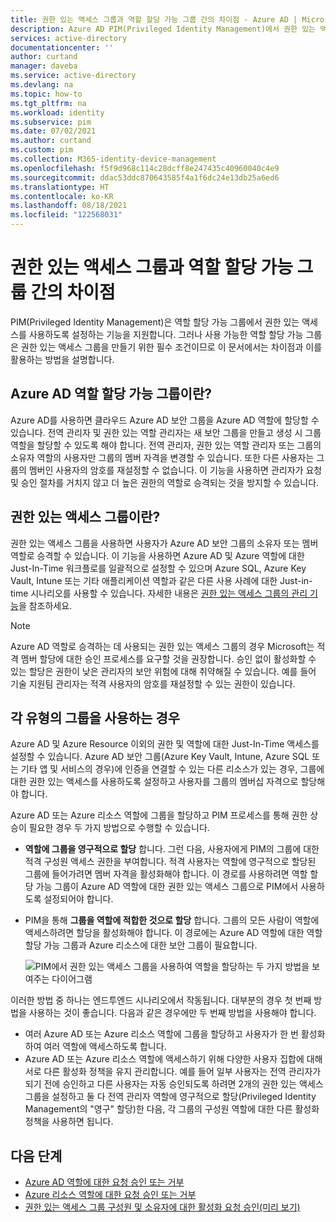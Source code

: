 ```yaml
---
title: 권한 있는 액세스 그룹과 역할 할당 가능 그룹 간의 차이점 - Azure AD | Microsoft Docs
description: Azure AD PIM(Privileged Identity Management)에서 권한 있는 액세스 그룹과 역할 할당 가능 그룹 간의 차이점을 파악하는 방법을 알아봅니다.
services: active-directory
documentationcenter: ''
author: curtand
manager: daveba
ms.service: active-directory
ms.devlang: na
ms.topic: how-to
ms.tgt_pltfrm: na
ms.workload: identity
ms.subservice: pim
ms.date: 07/02/2021
ms.author: curtand
ms.custom: pim
ms.collection: M365-identity-device-management
ms.openlocfilehash: f5f9d968c114c28dcff8e247435c40960040c4e9
ms.sourcegitcommit: ddac53ddc870643585f4a1f6dc24e13db25a6ed6
ms.translationtype: HT
ms.contentlocale: ko-KR
ms.lasthandoff: 08/18/2021
ms.locfileid: "122568031"
---
```

# <a name="whats-the-difference-between-privileged-access-groups-and-role-assignable-groups"></a>권한 있는 액세스 그룹과 역할 할당 가능 그룹 간의 차이점

PIM(Privileged Identity Management)은 역할 할당 가능 그룹에서 권한 있는 액세스를 사용하도록 설정하는 기능을 지원합니다. 그러나 사용 가능한 역할 할당 가능 그룹은 권한 있는 액세스 그룹을 만들기 위한 필수 조건이므로 이 문서에서는 차이점과 이를 활용하는 방법을 설명합니다.

## <a name="what-are-azure-ad-role-assignable-groups"></a>Azure AD 역할 할당 가능 그룹이란?

Azure AD를 사용하면 클라우드 Azure AD 보안 그룹을 Azure AD 역할에 할당할 수 있습니다. 전역 관리자 및 권한 있는 역할 관리자는 새 보안 그룹을 만들고 생성 시 그룹 역할을 할당할 수 있도록 해야 합니다. 전역 관리자, 권한 있는 역할 관리자 또는 그룹의 소유자 역할의 사용자만 그룹의 멤버 자격을 변경할 수 있습니다. 또한 다른 사용자는 그룹의 멤버인 사용자의 암호를 재설정할 수 없습니다. 이 기능을 사용하면 관리자가 요청 및 승인 절차를 거치지 않고 더 높은 권한의 역할로 승격되는 것을 방지할 수 있습니다.

## <a name="what-are-privileged-access-groups"></a>권한 있는 액세스 그룹이란?

권한 있는 액세스 그룹을 사용하면 사용자가 Azure AD 보안 그룹의 소유자 또는 멤버 역할로 승격할 수 있습니다. 이 기능을 사용하면 Azure AD 및 Azure 역할에 대한 Just-In-Time 워크플로를 일괄적으로 설정할 수 있으며 Azure SQL, Azure Key Vault, Intune 또는 기타 애플리케이션 역할과 같은 다른 사용 사례에 대한 Just-in-time 시나리오를 사용할 수 있습니다. 자세한 내용은 [권한 있는 액세스 그룹의 관리 기능](groups-features.md)을 참조하세요.

>[!Note]
>Azure AD 역할로 승격하는 데 사용되는 권한 있는 액세스 그룹의 경우 Microsoft는 적격 멤버 할당에 대한 승인 프로세스를 요구할 것을 권장합니다. 승인 없이 활성화할 수 있는 할당은 권한이 낮은 관리자의 보안 위험에 대해 취약해질 수 있습니다. 예를 들어 기술 지원팀 관리자는 적격 사용자의 암호를 재설정할 수 있는 권한이 있습니다.

## <a name="when-to-use-each-type-of-group"></a>각 유형의 그룹을 사용하는 경우

Azure AD 및 Azure Resource 이외의 권한 및 역할에 대한 Just-In-Time 액세스를 설정할 수 있습니다. Azure AD 보안 그룹(Azure Key Vault, Intune, Azure SQL 또는 기타 앱 및 서비스의 경우)에 인증을 연결할 수 있는 다른 리소스가 있는 경우, 그룹에 대한 권한 있는 액세스를 사용하도록 설정하고 사용자를 그룹의 멤버십 자격으로 할당해야 합니다.

Azure AD 또는 Azure 리소스 역할에 그룹을 할당하고 PIM 프로세스를 통해 권한 상승이 필요한 경우 두 가지 방법으로 수행할 수 있습니다.

- **역할에 그룹을 영구적으로 할당** 합니다. 그런 다음, 사용자에게 PIM의 그룹에 대한 적격 구성원 액세스 권한을 부여합니다. 적격 사용자는 역할에 영구적으로 할당된 그룹에 들어가려면 멤버 자격을 활성화해야 합니다. 이 경로를 사용하려면 역할 할당 가능 그룹이 Azure AD 역할에 대한 권한 있는 액세스 그룹으로 PIM에서 사용하도록 설정되어야 합니다.
- PIM을 통해 **그룹을 역할에 적합한 것으로 할당** 합니다. 그룹의 모든 사람이 역할에 액세스하려면 할당을 활성화해야 합니다. 이 경로에는 Azure AD 역할에 대한 역할 할당 가능 그룹과 Azure 리소스에 대한 보안 그룹이 필요합니다.

    ![PIM에서 권한 있는 액세스 그룹을 사용하여 역할을 할당하는 두 가지 방법을 보여주는 다이어그램](./media/concept-privileged-access-versus-role-assignable/concept-privileged-access.png)

이러한 방법 중 하나는 엔드투엔드 시나리오에서 작동됩니다. 대부분의 경우 첫 번째 방법을 사용하는 것이 좋습니다. 다음과 같은 경우에만 두 번째 방법을 사용해야 합니다.

- 여러 Azure AD 또는 Azure 리소스 역할에 그룹을 할당하고 사용자가 한 번 활성화하여 여러 역할에 액세스하도록 합니다.
- Azure AD 또는 Azure 리소스 역할에 액세스하기 위해 다양한 사용자 집합에 대해 서로 다른 활성화 정책을 유지 관리합니다. 예를 들어 일부 사용자는 전역 관리자가 되기 전에 승인하고 다른 사용자는 자동 승인되도록 하려면 2개의 권한 있는 액세스 그룹을 설정하고 둘 다 전역 관리자 역할에 영구적으로 할당(Privileged Identity Management의 "영구" 할당)한 다음, 각 그룹의 구성원 역할에 대한 다른 활성화 정책을 사용하면 됩니다.

## <a name="next-steps"></a>다음 단계

- [Azure AD 역할에 대한 요청 승인 또는 거부](azure-ad-pim-approval-workflow.md)
- [Azure 리소스 역할에 대한 요청 승인 또는 거부](pim-resource-roles-approval-workflow.md)
- [권한 있는 액세스 그룹 구성원 및 소유자에 대한 활성화 요청 승인(미리 보기)](groups-approval-workflow.md)
